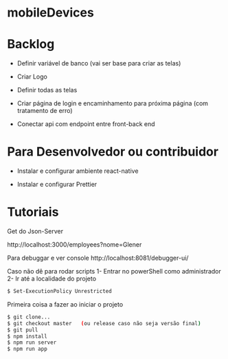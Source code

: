 # mobileDevices

# Backlog

- Definir variável de banco (vai ser base para criar as telas)

- Criar Logo

- Definir todas as telas

- Criar página de login e encaminhamento para próxima página (com tratamento de erro)

- Conectar api com endpoint entre front-back end

# Para Desenvolvedor ou contribuidor

- Instalar e configurar ambiente react-native

- Instalar e configurar Prettier

# Tutoriais

Get do Json-Server

http://localhost:3000/employees?nome=Glener

Para debuggar e ver console
http://localhost:8081/debugger-ui/

Caso não dê para rodar scripts
1- Entrar no powerShell como administrador
2- Ir até a localidade do projeto

```bash
$ Set-ExecutionPolicy Unrestricted
```

Primeira coisa a fazer ao iniciar o projeto

```bash
$ git clone...
$ git checkout master   (ou release caso não seja versão final)
$ git pull
$ npm install
$ npm run server
$ npm run app
```
